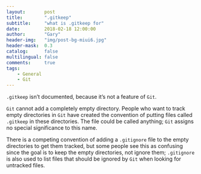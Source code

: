 ```yaml
---
layout:       post
title:        ".gitkeep"
subtitle:     "what is .gitkeep for"
date:         2018-02-18 12:00:00
author:       "Gary"
header-img:   "img/post-bg-miui6.jpg"
header-mask:  0.3
catalog:      false
multilingual: false
comments:     true
tags:
    - General
    - Git
---
```


`.gitkeep` isn’t documented, because it’s not a feature of `Git`.

`Git` cannot add a completely empty directory. People who want to track empty directories in `Git` have created the convention of putting files called `.gitkeep` in these directories. The file could be called anything; `Git` assigns no special significance to this name.

There is a competing convention of adding a `.gitignore` file to the empty directories to get them tracked, but some people see this as confusing since the goal is to keep the empty directories, not ignore them; `.gitignore` is also used to list files that should be ignored by `Git` when looking for untracked files.